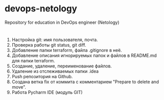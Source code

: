 # devops-netology
Repository for education in DevOps engineer (Netology)
#
1. Настройка git: имя пользователя, почта.
2. Проверка работы git status, git diff.
3. Добавление папки terraform, файла .gitignore в неё.
4. Добавление описания игнорируемых папок и файлов в README.md для папки terraform.
5. Создание, удаление, переименование файлов.
6. Удаление из отслеживаемых папки .idea
7. Push репозитория на Github.
8. Создана ветка fix от коммита с комментарием "Prepare to delete and move".
9. Работа Pycharm IDE (модуль GIT)
